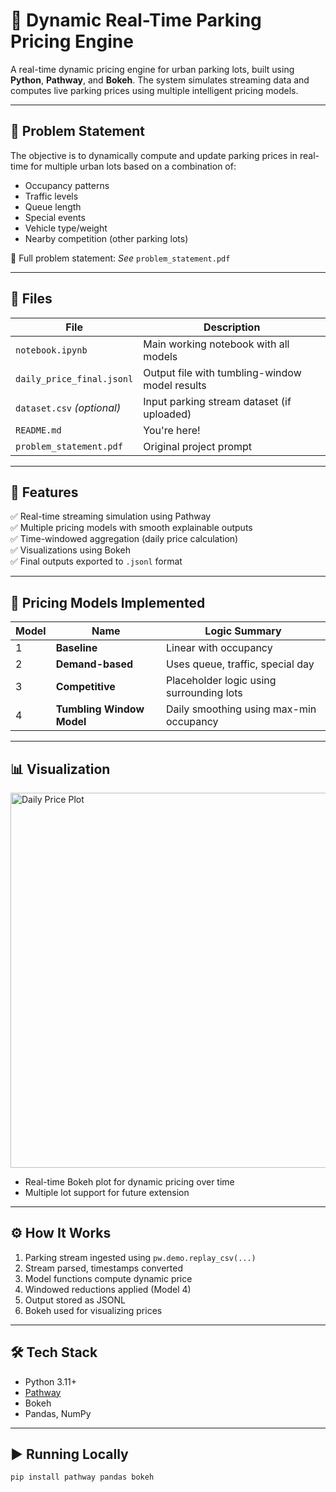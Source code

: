 # 🚗 Dynamic Real-Time Parking Pricing Engine

A real-time dynamic pricing engine for urban parking lots, built using **Python**, **Pathway**, and **Bokeh**. The system simulates streaming data and computes live parking prices using multiple intelligent pricing models.

---

## 📌 Problem Statement

The objective is to dynamically compute and update parking prices in real-time for multiple urban lots based on a combination of:

- Occupancy patterns
- Traffic levels
- Queue length
- Special events
- Vehicle type/weight
- Nearby competition (other parking lots)

📄 Full problem statement: _See_ `problem_statement.pdf`

---

## 📂 Files

| File                          | Description                                      |
|------------------------------|--------------------------------------------------|
| `notebook.ipynb`             | Main working notebook with all models           |
| `daily_price_final.jsonl`    | Output file with tumbling-window model results  |
| `dataset.csv` _(optional)_   | Input parking stream dataset (if uploaded)      |
| `README.md`                  | You're here!                                    |
| `problem_statement.pdf`      | Original project prompt                         |

---

## 🚀 Features

✅ Real-time streaming simulation using Pathway  
✅ Multiple pricing models with smooth explainable outputs  
✅ Time-windowed aggregation (daily price calculation)  
✅ Visualizations using Bokeh  
✅ Final outputs exported to `.jsonl` format

---

## 🧠 Pricing Models Implemented

| Model | Name                     | Logic Summary |
|-------|--------------------------|---------------|
| 1     | **Baseline**             | Linear with occupancy |
| 2     | **Demand-based**         | Uses queue, traffic, special day |
| 3     | **Competitive**          | Placeholder logic using surrounding lots |
| 4     | **Tumbling Window Model**| Daily smoothing using max-min occupancy |

---

## 📊 Visualization

<img src="bokeh_plot.png" alt="Daily Price Plot" width="600"/>

- Real-time Bokeh plot for dynamic pricing over time
- Multiple lot support for future extension

---

## ⚙️ How It Works

1. Parking stream ingested using `pw.demo.replay_csv(...)`
2. Stream parsed, timestamps converted
3. Model functions compute dynamic price
4. Windowed reductions applied (Model 4)
5. Output stored as JSONL
6. Bokeh used for visualizing prices

---

## 🛠️ Tech Stack

- Python 3.11+
- [Pathway](https://pathway.com/)
- Bokeh
- Pandas, NumPy

---

## ▶️ Running Locally

```bash
pip install pathway pandas bokeh
